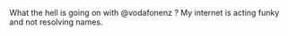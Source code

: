 <!--
id: 191068945
link: http://kevinisom.info/post/191068945/what-the-hell-is-going-on-with-vodafonenz-my
slug: what-the-hell-is-going-on-with-vodafonenz-my
date: Sat Sep 19 2009 04:09:40 GMT+1200 (NZST)
raw: {"blog_name":"kevinisom","id":191068945,"post_url":"http://kevinisom.info/post/191068945/what-the-hell-is-going-on-with-vodafonenz-my","slug":"what-the-hell-is-going-on-with-vodafonenz-my","type":"text","date":"2009-09-18 16:09:40 GMT","timestamp":1253290180,"state":"published","format":"html","reblog_key":"EEuYqptC","tags":[],"short_url":"http://tmblr.co/Zw68YyBOtiH","highlighted":[],"feed_item":"http://twitter.com/kev_nz/statuses/4075191149","from_feed_id":"650289","note_count":0,"title":null,"body":"<p>What the hell is going on with @vodafonenz&#160;? My internet is acting funky and not resolving names.</p>"}
publish: 2009-09-019
tags: 
title: null
-->


What the hell is going on with @vodafonenz ? My internet is acting funky
and not resolving names.


